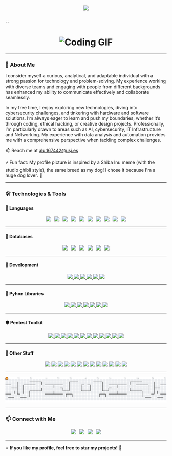 <h1 align="center">
  <img src="https://readme-typing-svg.demolab.com?font=Fira+Code&size=24&pause=1000&color=F7F7F7&center=true&vCenter=true&width=600&lines=Hi+there!+I'm+Maximo+🚀;Passionate+Engineer+%26+Tech+Enthusiast!">
</h1>

--

<h1 align="center">
  <img src="https://tenor.com/view/cats-cat-computer-gif-15556901.gif" alt="Coding GIF">
</h1>

---

### 📖 About Me
I consider myself a curious, analytical, and adaptable individual with a strong passion for technology and problem-solving. My experience working with diverse teams and engaging with people from different backgrounds has enhanced my ability to communicate effectively and collaborate seamlessly.

In my free time, I enjoy exploring new technologies, diving into cybersecurity challenges, and tinkering with hardware and software solutions. I’m always eager to learn and push my boundaries, whether it’s through coding, ethical hacking, or creative design projects.
Professionally, I’m particularly drawn to areas such as AI, cybersecurity, IT Infrastructure and Networking. My experience with data analysis and automation provides me with a comprehensive perspective when tackling complex challenges.

📫 Reach me at [alu.167442@usj.es](mailto:alu.167442@usj.es)  

⚡ Fun fact: My profile picture is inspired by a Shiba Inu meme (with the studio ghibli style), the same breed as my dog! I chose it because I'm a huge dog lover. 🐶

---

### 🛠 Technologies & Tools

#### 🚀 Languages
<div align="center" style="display: flex; flex-wrap: wrap; gap: 10px; justify-content: center;">
  <a href="https://devdocs.io/c/">
    <img src="https://img.shields.io/badge/C-A8B9CC?style=for-the-badge&logo=c&logoColor=white">
  </a>
  <a href="https://cplusplus.com/doc/">
    <img src="https://img.shields.io/badge/C++-00599C?style=for-the-badge&logo=c%2b%2b&logoColor=white">
  </a>
  <a href="https://docs.oracle.com/en/java/">
    <img src="https://img.shields.io/badge/Java-007396?style=for-the-badge&logo=java&logoColor=white">
  </a>
  <a href="https://docs.python.org/3/">
    <img src="https://img.shields.io/badge/Python-3776AB?style=for-the-badge&logo=python&logoColor=white">
  </a>
  <a href="https://developer.mozilla.org/en-US/docs/Web/JavaScript">
    <img src="https://img.shields.io/badge/JavaScript-F7DF1E?style=for-the-badge&logo=javascript&logoColor=black">
  </a>
  <a href="https://www.arduino.cc/reference/en/">
    <img src="https://img.shields.io/badge/Arduino-00979D?style=for-the-badge&logo=arduino&logoColor=white">
  </a>
  <a href="https://www.gnu.org/software/bash/">
    <img src="https://img.shields.io/badge/Bash-121011?style=for-the-badge&logo=gnu-bash&logoColor=white">
  </a>
  <a href="https://www.sqltutorial.org/">
    <img src="https://img.shields.io/badge/SQL-4479A1?style=for-the-badge&logo=postgresql&logoColor=white">
  </a>
  <a href="https://www.r-project.org/">
    <img src="https://img.shields.io/badge/R-276DC3?style=for-the-badge&logo=r&logoColor=white">
  </a>
  <a href="https://kotlinlang.org/docs/home.html">
    <img src="https://img.shields.io/badge/Kotlin-0095D5?style=for-the-badge&logo=kotlin&logoColor=white">
  </a>
</div>


---

#### 💾 Databases
<div align="center" style="display: flex; flex-wrap: wrap; gap: 10px; justify-content: center;">
  <a href="https://redis.io/documentation">
    <img src="https://img.shields.io/badge/Redis-DC382D?style=for-the-badge&logo=redis&logoColor=white">
  </a>
  <a href="https://www.postgresql.org/docs/">
    <img src="https://img.shields.io/badge/PostgreSQL-336791?style=for-the-badge&logo=postgresql&logoColor=white">
  </a>
  <a href="https://www.mongodb.com/docs/">
    <img src="https://img.shields.io/badge/MongoDB-47A248?style=for-the-badge&logo=mongodb&logoColor=white">
  </a>
  <a href="https://dev.mysql.com/doc/">
    <img src="https://img.shields.io/badge/MySQL-4479A1?style=for-the-badge&logo=mysql&logoColor=white">
  </a>
  <a href="https://cassandra.apache.org/doc/latest/">
    <img src="https://img.shields.io/badge/Cassandra-1287B1?style=for-the-badge&logo=apachecassandra&logoColor=white">
  </a>
  <a href="https://neo4j.com/docs/">
    <img src="https://img.shields.io/badge/Neo4j-008CC1?style=for-the-badge&logo=neo4j&logoColor=white">
  </a>
</div>

---

#### 🔧 Development  

<div align="center">
  <a href="https://react.dev/docs/getting-started">
    <img src="https://img.shields.io/badge/React-61DAFB?style=for-the-badge&logo=react&logoColor=black">
  </a>
  <a href="https://nodejs.org/en/docs">
    <img src="https://img.shields.io/badge/Node.js-339933?style=for-the-badge&logo=node.js&logoColor=white">
  </a>
    <a href="https://developer.mozilla.org/en-US/docs/Web/HTML">
    <img src="https://img.shields.io/badge/HTML5-E34F26?style=for-the-badge&logo=html5&logoColor=white">
  </a>
  <a href="https://developer.mozilla.org/en-US/docs/Web/CSS">
    <img src="https://img.shields.io/badge/CSS3-1572B6?style=for-the-badge&logo=css3&logoColor=white">
  </a>
  <a href="https://developer.mozilla.org/en-US/docs/Web/JavaScript">
    <img src="https://img.shields.io/badge/JavaScript-F7DF1E?style=for-the-badge&logo=javascript&logoColor=black">
  </a>
  <a href="https://www.python.org/doc/">
    <img src="https://img.shields.io/badge/Python-3776AB?style=for-the-badge&logo=python&logoColor=white">
  </a>
</div>

---

#### 🧠 Pyhon Libraries  

<div align="center">
  <a href="https://numpy.org/doc/">
    <img src="https://img.shields.io/badge/Numpy-013243?style=for-the-badge&logo=numpy&logoColor=white">
  </a>
  <a href="https://pandas.pydata.org/docs/">
    <img src="https://img.shields.io/badge/Pandas-150458?style=for-the-badge&logo=pandas&logoColor=white">
  </a>
  <a href="https://opencv.org/">
    <img src="https://img.shields.io/badge/OpenCV-5C3EE8?style=for-the-badge&logo=opencv&logoColor=white">
  </a>
  <a href="https://google.github.io/mediapipe/">
    <img src="https://img.shields.io/badge/MediaPipe-FF6F00?style=for-the-badge&logo=google&logoColor=white">
  </a>
  <a href="https://github.com/serengil/deepface">
    <img src="https://img.shields.io/badge/DeepFace-000000?style=for-the-badge&logo=deepface&logoColor=white">
  </a>
  <a href="https://scikit-learn.org/stable/">
    <img src="https://img.shields.io/badge/Scikit--Learn-F7931E?style=for-the-badge&logo=scikit-learn&logoColor=white">
  </a>
  <a href="https://matplotlib.org/stable/contents.html">
    <img src="https://img.shields.io/badge/Matplotlib-11557C?style=for-the-badge&logo=matplotlib&logoColor=white">
  </a>
</div>

---

#### 🛡 Pentest Toolkit  
<div align="center">
  <a href="https://www.kali.org/docs/">
    <img src="https://img.shields.io/badge/Kali_Linux-557C94?style=for-the-badge&logo=kali-linux&logoColor=white">
  </a>
  <a href="https://docs.metasploit.com/">
    <img src="https://img.shields.io/badge/Metasploit-1572B6?style=for-the-badge&logo=metasploit&logoColor=white">
  </a>
  <a href="https://nmap.org/book/man.html">
    <img src="https://img.shields.io/badge/Nmap-00479C?style=for-the-badge&logo=nmap&logoColor=white">
  </a>
  <a href="https://portswigger.net/burp/documentation">
    <img src="https://img.shields.io/badge/Burp_Suite-FF7139?style=for-the-badge&logo=burp-suite&logoColor=white">
  </a>
  <a href="https://www.wireshark.org/docs/">
    <img src="https://img.shields.io/badge/Wireshark-1679A7?style=for-the-badge&logo=wireshark&logoColor=white">
  </a>
  <a href="https://nmap.org/ncat/">
    <img src="https://img.shields.io/badge/Netcat-000000?style=for-the-badge&logoColor=white">
  </a>
  <a href="https://tools.kali.org/web-applications/whatweb">
    <img src="https://img.shields.io/badge/WhatWeb-6A0DAD?style=for-the-badge&logoColor=white">
  </a>
  <a href="https://reverse-shell.sh/">
    <img src="https://img.shields.io/badge/Reverse_Shell-FB4444?style=for-the-badge&logoColor=white">
  </a>
  <a href="https://curl.se/docs/">
    <img src="https://img.shields.io/badge/cURL-0077AA?style=for-the-badge&logo=curl&logoColor=white">
  </a>
  <a href="https://www.cvedetails.com/">
    <img src="https://img.shields.io/badge/CVE_Details-B60205?style=for-the-badge&logoColor=white">
  </a>
  <a href="https://portswigger.net/web-security/command-injection">
    <img src="https://img.shields.io/badge/Command_Injection-8E44AD?style=for-the-badge&logoColor=white">
  </a>
  <a href="https://www.openwall.com/john/">
    <img src="https://img.shields.io/badge/John_the_Ripper-333333?style=for-the-badge&logoColor=white">
  </a>
</div>

---

#### 🎯 Other Stuff  
<div align="center">
  <a href="https://www.linux.org/pages/download/">
    <img src="https://img.shields.io/badge/Linux-FCC624?style=for-the-badge&logo=linux&logoColor=black">
  </a>
  <a href="https://docs.docker.com/">
    <img src="https://img.shields.io/badge/Docker-2496ED?style=for-the-badge&logo=docker&logoColor=white">
  </a>
  <a href="https://ubuntu.com/tutorials">
    <img src="https://img.shields.io/badge/Ubuntu-E95420?style=for-the-badge&logo=ubuntu&logoColor=white">
  </a>
  <a href="https://www.debian.org/doc/">
    <img src="https://img.shields.io/badge/Debian-A81D33?style=for-the-badge&logo=debian&logoColor=white">
  </a>
  <a href="https://www.raspberrypi.com/documentation/">
    <img src="https://img.shields.io/badge/Raspberry_Pi-A22846?style=for-the-badge&logo=raspberry-pi&logoColor=white">
  </a>
  <a href="https://www.autodesk.com/products/fusion-360/overview">
    <img src="https://img.shields.io/badge/Fusion_360-FFB100?style=for-the-badge&logo=autodesk&logoColor=black">
  </a>
  <a href="https://code.visualstudio.com/">
    <img src="https://img.shields.io/badge/VS_Code-007ACC?style=for-the-badge&logo=visual-studio-code&logoColor=white">
  </a>
  <a href="https://git-scm.com/doc">
    <img src="https://img.shields.io/badge/Git-F05032?style=for-the-badge&logo=git&logoColor=white">
  </a>
  <a href="https://www.markdownguide.org/">
    <img src="https://img.shields.io/badge/Markdown-000000?style=for-the-badge&logo=markdown&logoColor=white">
  </a>
  <a href="https://unity.com/">
    <img src="https://img.shields.io/badge/Unity-000000?style=for-the-badge&logo=unity&logoColor=white">
  </a>
  <a href="https://www.eclipse.org/documentation/">
    <img src="https://img.shields.io/badge/Eclipse-2C2255?style=for-the-badge&logo=eclipse&logoColor=white">
  </a>
  <a href="https://filezilla-project.org/">
    <img src="https://img.shields.io/badge/FileZilla-BF0000?style=for-the-badge&logo=filezilla&logoColor=white">
  </a>
  <a href="https://colab.research.google.com/">
    <img src="https://img.shields.io/badge/Google_Colab-F9AB00?style=for-the-badge&logo=google-colab&logoColor=black">
  </a>
</div>

---

![pacman contribution graph](https://raw.githubusercontent.com/mxz-11/mxz-11/output/pacman-contribution-graph.svg)

---

### 📫 Connect with Me  
<div align="center" style="display: flex; flex-wrap: wrap; gap: 10px; justify-content: center;">
  <a href="https://www.linkedin.com/in/maximo-valenciano-alvarez/">
    <img src="https://img.shields.io/badge/LinkedIn-0A66C2?style=for-the-badge&logo=linkedin&logoColor=white">
  </a>
  <a href="https://github.com/Mxz-11">
    <img src="https://img.shields.io/badge/GitHub-181717?style=for-the-badge&logo=github&logoColor=white">
  </a>
  <a href="https://makerworld.com/en/@max_zgz">
    <img src="https://img.shields.io/badge/MakerWorld-00AEEF?style=for-the-badge&logo=makerworld&logoColor=white">
  </a>
  <a href="https://wuolah.com/profile/Mxz11">
    <img src="https://img.shields.io/badge/Wuolah-FFD700?style=for-the-badge&logo=bookstack&logoColor=white">
  </a>
</div>

---

⭐ **If you like my profile, feel free to star my projects!** 🚀
